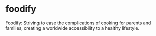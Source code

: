 # foodify
Foodify: Striving to ease the complications of cooking for parents and families, creating a worldwide accessibility to a healthy lifestyle. 
